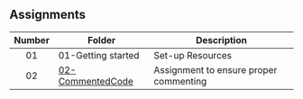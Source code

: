 ## Assignments

| Number | Folder | Description |
| :----: | ------ | ----------- |
|01|01-Getting started|Set-up Resources|
|02|<a href="https://github.com/LandenSJones/3013-ALG-Jones/tree/master/Assignments/02-CommentedCode/">02-CommentedCode|Assignment to ensure proper commenting|
